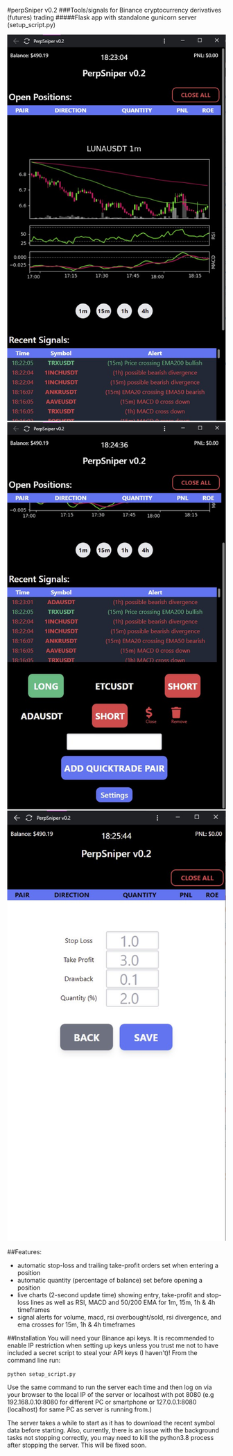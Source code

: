 #perpSniper v0.2
###Tools/signals for Binance cryptocurrency derivatives (futures) trading
#####Flask app with standalone gunicorn server (setup_script.py)

![Main Screen](screenshots/mainscreen_top.jpg)
![Main Screen](screenshots/mainscreen_bottom.jpg)
![Settings Screen](screenshots/settings.jpg)

##Features:
- automatic stop-loss and trailing take-profit orders set when entering a position
- automatic quantity (percentage of balance) set before opening a position
- live charts (2-second update time) showing entry, take-profit and stop-loss lines as well as RSI, MACD and 50/200 EMA for 1m, 15m, 1h & 4h timeframes
- signal alerts for volume, macd, rsi overbought/sold, rsi divergence, and ema crosses for 15m, 1h & 4h timeframes


##Installation
You will need your Binance api keys. It is recommended to enable IP restriction when setting up keys unless you trust me not to have included a secret script to steal your API keys (I haven't)! From the command line run:

`python setup_script.py`

Use the same command to run the server each time and then log on via your browser to the local IP of the server or localhost with pot 8080 (e.g 192.168.0.10:8080 for different PC or smartphone or 127.0.0.1:8080 (localhost) for same PC as server is running from.)

The server takes a while to start as it has to download the recent symbol data before starting. Also, currently, there is an issue with the background tasks not stopping correctly, you may need to kill the python3.8 process after stopping the server. This will be fixed soon.